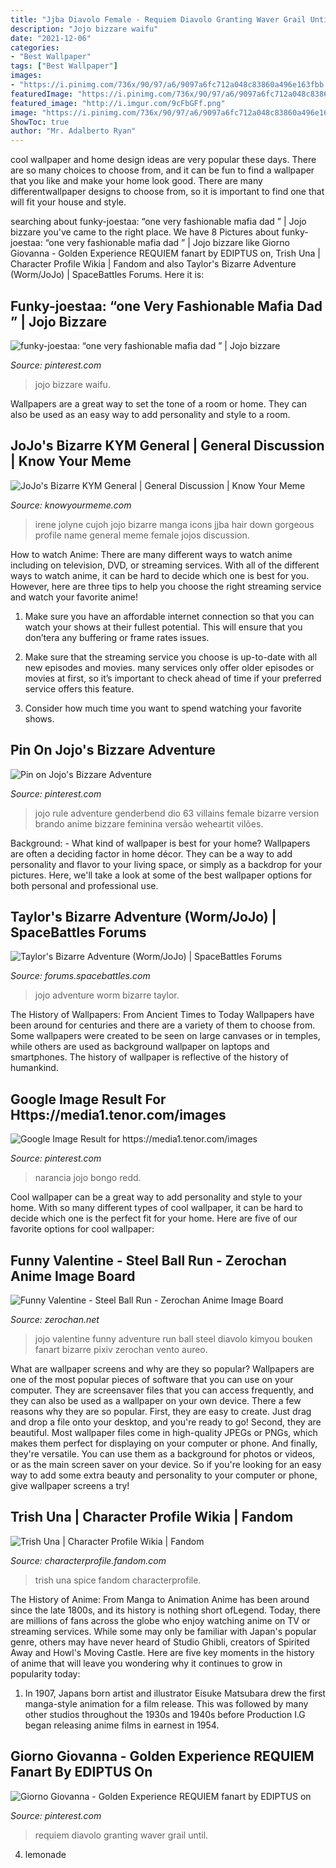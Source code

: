 ```yaml
---
title: "Jjba Diavolo Female - Requiem Diavolo Granting Waver Grail Until"
description: "Jojo bizzare waifu"
date: "2021-12-06"
categories:
- "Best Wallpaper"
tags: ["Best Wallpaper"]
images:
- "https://i.pinimg.com/736x/90/97/a6/9097a6fc712a048c83860a496e163fbb.jpg"
featuredImage: "https://i.pinimg.com/736x/90/97/a6/9097a6fc712a048c83860a496e163fbb.jpg"
featured_image: "http://i.imgur.com/9cFbGFf.png"
image: "https://i.pinimg.com/736x/90/97/a6/9097a6fc712a048c83860a496e163fbb.jpg"
ShowToc: true
author: "Mr. Adalberto Ryan"
---
```



cool wallpaper and home design ideas are very popular these days. There are so many choices to choose from, and it can be fun to find a wallpaper that you like and make your home look good. There are many differentwallpaper designs to choose from, so it is important to find one that will fit your house and style.

	

		
searching about funky-joestaa: “one very fashionable mafia dad ” | Jojo bizzare you've came to the right place. We have 8 Pictures about funky-joestaa: “one very fashionable mafia dad ” | Jojo bizzare like Giorno Giovanna - Golden Experience REQUIEM fanart by EDIPTUS on, Trish Una | Character Profile Wikia | Fandom and also Taylor&#039;s Bizarre Adventure (Worm/JoJo) | SpaceBattles Forums. Here it is:
		
    
## Funky-joestaa: “one Very Fashionable Mafia Dad ” | Jojo Bizzare

<img loading=lazy src="https://i.pinimg.com/736x/2c/90/90/2c90904906005d21deb78ea5030be112.jpg" onerror="this.onerror=null;this.src='https://tse4.mm.bing.net/th?id=OIP.bAK0DgQL6dIU_AbtY_qcKAHaJ8&amp;pid=15.1';" alt="funky-joestaa: “one very fashionable mafia dad ” | Jojo bizzare">

_Source: pinterest.com_

>jojo bizzare waifu. 

	

Wallpapers are a great way to set the tone of a room or home. They can also be used as an easy way to add personality and style to a room.

    
## JoJo&#039;s Bizarre KYM General | General Discussion | Know Your Meme

<img loading=lazy src="http://images4.wikia.nocookie.net/__cb20121204044443/jjba/images/4/40/Irene.png" onerror="this.onerror=null;this.src='https://tse3.mm.bing.net/th?id=OIP.qhtkRgsFEu7U6GtcGBeMoAHaJQ&amp;pid=15.1';" alt="JoJo&#039;s Bizarre KYM General | General Discussion | Know Your Meme">

_Source: knowyourmeme.com_

>irene jolyne cujoh jojo bizarre manga icons jjba hair down gorgeous profile name general meme female jojos discussion. 

	

How to watch Anime: There are many different ways to watch anime including on television, DVD, or streaming services.
With all of the different ways to watch anime, it can be hard to decide which one is best for you. However, here are three tips to help you choose the right streaming service and watch your favorite anime!
1. Make sure you have an affordable internet connection so that you can watch your shows at their fullest potential. This will ensure that you don’tera any buffering or frame rates issues.

2. Make sure that the streaming service you choose is up-to-date with all new episodes and movies. many services only offer older episodes or movies at first, so it’s important to check ahead of time if your preferred service offers this feature.

3. Consider how much time you want to spend watching your favorite shows.

    
## Pin On Jojo&#039;s Bizzare Adventure

<img loading=lazy src="https://i.pinimg.com/736x/45/70/c8/4570c8de25c99363d3e6ae955315e934.jpg" onerror="this.onerror=null;this.src='https://tse1.mm.bing.net/th?id=OIP.4sTkd6Bn4VPp5VJ-HFZeEQHaDj&amp;pid=15.1';" alt="Pin on Jojo&#039;s Bizzare Adventure">

_Source: pinterest.com_

>jojo rule adventure genderbend dio 63 villains female bizarre version brando anime bizzare feminina versão weheartit vilões. 

	

Background: - What kind of wallpaper is best for your home?
Wallpapers are often a deciding factor in home décor. They can be a way to add personality and flavor to your living space, or simply as a backdrop for your pictures. Here, we'll take a look at some of the best wallpaper options for both personal and professional use.

    
## Taylor&#039;s Bizarre Adventure (Worm/JoJo) | SpaceBattles Forums

<img loading=lazy src="http://i.imgur.com/9cFbGFf.png" onerror="this.onerror=null;this.src='https://tse4.mm.bing.net/th?id=OIP.1zPZ_24U-V-NELkyfLULygHaJl&amp;pid=15.1';" alt="Taylor&#039;s Bizarre Adventure (Worm/JoJo) | SpaceBattles Forums">

_Source: forums.spacebattles.com_

>jojo adventure worm bizarre taylor. 

	

The History of Wallpapers: From Ancient Times to Today
Wallpapers have been around for centuries and there are a variety of them to choose from. Some wallpapers were created to be seen on large canvases or in temples, while others are used as background wallpaper on laptops and smartphones. The history of wallpaper is reflective of the history of humankind.

    
## Google Image Result For Https://media1.tenor.com/images

<img loading=lazy src="https://i.pinimg.com/originals/a9/da/c7/a9dac7453606ff390f0fbe8bb4334f0b.gif" onerror="this.onerror=null;this.src='https://tse1.mm.bing.net/th?id=OIP.CYD3lc0jTBI0EKm7WPEh3QHaEK&amp;pid=15.1';" alt="Google Image Result for https://media1.tenor.com/images">

_Source: pinterest.com_

>narancia jojo bongo redd. 

	

Cool wallpaper can be a great way to add personality and style to your home. With so many different types of cool wallpaper, it can be hard to decide which one is the perfect fit for your home. Here are five of our favorite options for cool wallpaper: 

    
## Funny Valentine - Steel Ball Run - Zerochan Anime Image Board

<img loading=lazy src="https://s3.zerochan.net/JoJo.no.Kimyou.na.Bouken.240.2172299.jpg" onerror="this.onerror=null;this.src='https://tse1.mm.bing.net/th?id=OIP.CBc_vpW4xMmbr9_JjSZmvAAAAA&amp;pid=15.1';" alt="Funny Valentine - Steel Ball Run - Zerochan Anime Image Board">

_Source: zerochan.net_

>jojo valentine funny adventure run ball steel diavolo kimyou bouken fanart bizarre pixiv zerochan vento aureo. 

	

What are wallpaper screens and why are they so popular?
Wallpapers are one of the most popular pieces of software that you can use on your computer. They are screensaver files that you can access frequently, and they can also be used as a wallpaper on your own device. There a few reasons why they are so popular. First, they are easy to create. Just drag and drop a file onto your desktop, and you're ready to go! Second, they are beautiful. Most wallpaper files come in high-quality JPEGs or PNGs, which makes them perfect for displaying on your computer or phone. And finally, they're versatile. You can use them as a background for photos or videos, or as the main screen saver on your device. So if you're looking for an easy way to add some extra beauty and personality to your computer or phone, give wallpaper screens a try!

    
## Trish Una | Character Profile Wikia | Fandom

<img loading=lazy src="https://vignette.wikia.nocookie.net/characterprofile/images/d/df/Spice_Girl.png/revision/latest/scale-to-width-down/250?cb=20160324181441" onerror="this.onerror=null;this.src='https://tse2.mm.bing.net/th?id=OIP.97OhBUHSiV08VeIMkSRC0AAAAA&amp;pid=15.1';" alt="Trish Una | Character Profile Wikia | Fandom">

_Source: characterprofile.fandom.com_

>trish una spice fandom characterprofile. 

	

The History of Anime: From Manga to Animation
Anime has been around since the late 1800s, and its history is nothing short ofLegend. Today, there are millions of fans across the globe who enjoy watching anime on TV or streaming services. While some may only be familiar with Japan's popular genre, others may have never heard of Studio Ghibli, creators of Spirited Away and Howl's Moving Castle. Here are five key moments in the history of anime that will leave you wondering why it continues to grow in popularity today:
1) In 1907, Japans born artist and illustrator Eisuke Matsubara drew the first manga-style animation for a film release. This was followed by many other studios throughout the 1930s and 1940s before Production I.G began releasing anime films in earnest in 1954.

    
## Giorno Giovanna - Golden Experience REQUIEM Fanart By EDIPTUS On

<img loading=lazy src="https://i.pinimg.com/736x/90/97/a6/9097a6fc712a048c83860a496e163fbb.jpg" onerror="this.onerror=null;this.src='https://tse4.mm.bing.net/th?id=OIP.kF_J8AlGGVA65uXoC3GDbQHaGT&amp;pid=15.1';" alt="Giorno Giovanna - Golden Experience REQUIEM fanart by EDIPTUS on">

_Source: pinterest.com_

>requiem diavolo granting waver grail until. 

	

4. lemonade 


